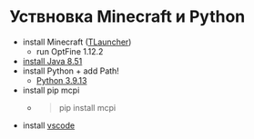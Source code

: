 # Уствновка Minecraft и Python

  * install Minecraft ([TLauncher](https://tlauncher.org/))
    * run OptFine 1.12.2
  * [install Java 8.51](https://www.java.com/en/download/manual.jsp)
  * install Python + add Path!
    * [Python 3.9.13](https://www.python.org/downloads/windows/)
  * install pip mcpi
    * > pip install mcpi
  * install [vscode](https://code.visualstudio.com/docs/setup/windows)
